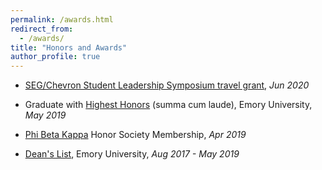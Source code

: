 ```yaml
---
permalink: /awards.html
redirect_from: 
  - /awards/
title: "Honors and Awards"
author_profile: true
---
```


* [SEG/Chevron Student Leadership Symposium travel grant](https://seg.org/Education/Student/Student-Programs/Student-Leadership-Symposium), *Jun 2020*

* Graduate with [Highest Honors](http://catalog.college.emory.edu/academic/honors-program/) (summa cum laude), Emory University, *May 2019*

* [Phi Beta Kappa](https://www.pbk.org) Honor Society Membership, *Apr 2019*

* [Dean's List](http://catalog.college.emory.edu/academic/awards-honors/index.php), Emory University, *Aug 2017 - May 2019*
